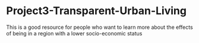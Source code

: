 # Project3-Transparent-Urban-Living
This is a good resource for people who want to learn more about the effects of being in a region with a lower socio-economic status
